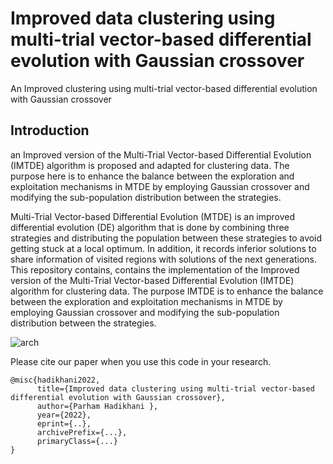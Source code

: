 # Improved data clustering using multi-trial vector-based differential evolution with Gaussian crossover
An Improved clustering using multi-trial vector-based differential evolution with Gaussian crossover

## Introduction
an Improved version of the Multi-Trial Vector-based Differential Evolution (IMTDE) algorithm is proposed and adapted for clustering data. The purpose here is to enhance the balance between the exploration and exploitation mechanisms in MTDE by employing Gaussian crossover and modifying the sub-population distribution between the strategies.

Multi-Trial Vector-based Differential Evolution (MTDE) is an improved differential evolution (DE) algorithm that is done by combining three strategies and distributing the population between these strategies to avoid getting stuck at a local optimum. In addition, it records inferior solutions to share information of visited regions with solutions of the next generations. This repository contains, contains the implementation of the Improved version of the Multi-Trial Vector-based Differential Evolution (IMTDE) algorithm for clustering data. The purpose IMTDE is to enhance the balance between the exploration and exploitation mechanisms in MTDE by employing Gaussian crossover and modifying the sub-population distribution between the strategies.

![arch](/img/DIAGRAM.jpg)


Please cite our paper when you use this code in your research.
```
@misc{hadikhani2022,
      title={Improved data clustering using multi-trial vector-based differential evolution with Gaussian crossover}, 
      author={Parham Hadikhani },
      year={2022},
      eprint={..},
      archivePrefix={...},
      primaryClass={...}
}
```
